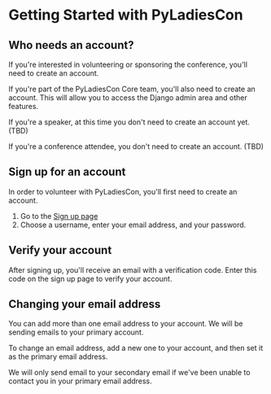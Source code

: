 # Getting Started with PyLadiesCon

## Who needs an account?

If you're interested in volunteering or sponsoring the conference, you'll need to create an account.

If you're part of the PyLadiesCon Core team, you'll also need to create an account. This will allow you to access the Django admin area and other features.

If you're a speaker, at this time you don't need to create an account yet. (TBD)

If you're a conference attendee, you don't need to create an account. (TBD)

## Sign up for an account

In order to volunteer with PyLadiesCon, you'll first need to create an account.

1. Go to the [Sign up page](http://localhost:8000/accounts/signup/)
2. Choose a username, enter your email address, and your password.

## Verify your account

After signing up, you'll receive an email with a verification code. Enter this code on the sign up page to verify your
account.

## Changing your email address

You can add more than one email address to your account. We will be sending emails to your primary account.

To change an email address, add a new one to your account, and then set it as the primary email address.

We will only send email to your secondary email if we've been unable to contact you in your primary email address.

